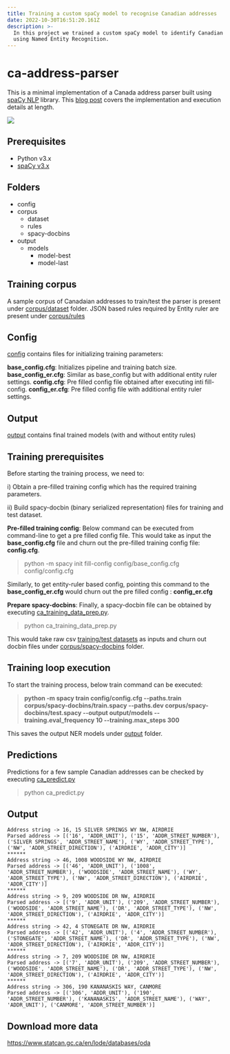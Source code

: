 ```yaml
---
title: Training a custom spaCy model to recognise Canadian addresses
date: 2022-10-30T16:51:20.161Z
description: >-
  In this project we trained a custom spaCy model to identify Canadian addresses
  using Named Entity Recognition.
---
```

# ca-address-parser

This is a minimal implementation of a Canada address parser built using [spaCy NLP](https://spacy.io/usage/spacy-101) library. This [blog post](https://www.dynamicguy.com/admin/#/collections/post/entries/training-a-custom-spacy-model-to-recognise-canadian-addresses) covers the implementation and execution details at length.

![](/img/screenshot.png)

## Prerequisites

* Python v3.x
* [spaCy v3.x](https://spacy.io/usage#installation)

## Folders

* config
* corpus
  * dataset
  * rules
  * spacy-docbins
* output
  * models
    * model-best
    * model-last

## Training corpus

A sample corpus of Canadaian addresses to train/test the parser is present under [corpus/dataset](https://github.com/dynamicguy/ca-address-parser/tree/main/corpus/dataset) folder.
JSON based rules required by Entity ruler are present under [corpus/rules](<>)

## Config

[config](https://github.com/dynamicguy/ca-address-parser/tree/main/config) contains files for initializing training parameters:

**base_config.cfg**: Initializes pipeline and training batch size.
**base_config_er.cfg**: Similar as base_config but with additional entity ruler settings.
**config.cfg**: Pre filled config file obtained after executing inti fill-config.
**config_er.cfg**: Pre filled config file with additional entity ruler settings.

## Output

[output](https://github.com/dynamicguy/ca-address-parser/tree/main/output) contains final trained models (with and without entity rules)

## Training prerequisites

Before starting the training process, we need to:

i) Obtain a pre-filled training config which has the required training parameters.

ii) Build spacy-docbin (binary serialized representation) files for training and test dataset.

**Pre-filled training config**:   Below command can be executed from command-line to get a pre filled config file. This would take as input the **base_config.cfg** file and churn out the pre-filled training config file: **config.cfg**.

> python -m spacy init fill-config config/base_config.cfg config/config.cfg

Similarly, to get entity-ruler based config, pointing this command to the **base_config_er.cfg** would churn out the pre filled config : **config_er.cfg**

**Prepare spacy-docbins**: Finally, a spacy-docbin file can be obtained by executing [ca_training_data_prep.py](https://github.com/dynamicguy/ca-address-parser/blob/main/ca_training_data_prep.py).

> python ca_training_data_prep.py

This would take raw csv [training/test datasets](https://github.com/dynamicguy/ca-address-parser/tree/main/corpus/dataset) as inputs and churn out docbin files under [corpus/spacy-docbins](https://github.com/dynamicguy/ca-address-parser/tree/main/corpus/spacy-docbins) folder.

## Training loop execution

To start the training process, below train command can be executed:

> **python -m spacy train config/config.cfg --paths.train corpus/spacy-docbins/train.spacy --paths.dev corpus/spacy-docbins/test.spacy --output output/models --training.eval_frequency 10 --training.max_steps 300**

This saves the output NER models under [output](https://github.com/dynamicguy/ca-address-parser/tree/main/output) folder.

## Predictions

Predictions for a few sample Canadian addresses can be checked by executing [ca_predict.py](https://github.com/dynamicguy/ca-address-parser/blob/main/ca_predict.py)

> python ca_predict.py

## Output

```
Address string -> 16, 15 SILVER SPRINGS WY NW, AIRDRIE
Parsed address -> [('16', 'ADDR_UNIT'), ('15', 'ADDR_STREET_NUMBER'), ('SILVER SPRINGS', 'ADDR_STREET_NAME'), ('WY', 'ADDR_STREET_TYPE'), ('NW', 'ADDR_STREET_DIRECTION'), ('AIRDRIE', 'ADDR_CITY')]
******
Address string -> 46, 1008 WOODSIDE WY NW, AIRDRIE
Parsed address -> [('46', 'ADDR_UNIT'), ('1008', 'ADDR_STREET_NUMBER'), ('WOODSIDE', 'ADDR_STREET_NAME'), ('WY', 'ADDR_STREET_TYPE'), ('NW', 'ADDR_STREET_DIRECTION'), ('AIRDRIE', 'ADDR_CITY')]
******
Address string -> 9, 209 WOODSIDE DR NW, AIRDRIE
Parsed address -> [('9', 'ADDR_UNIT'), ('209', 'ADDR_STREET_NUMBER'), ('WOODSIDE', 'ADDR_STREET_NAME'), ('DR', 'ADDR_STREET_TYPE'), ('NW', 'ADDR_STREET_DIRECTION'), ('AIRDRIE', 'ADDR_CITY')]
******
Address string -> 42, 4 STONEGATE DR NW, AIRDRIE
Parsed address -> [('42', 'ADDR_UNIT'), ('4', 'ADDR_STREET_NUMBER'), ('STONEGATE', 'ADDR_STREET_NAME'), ('DR', 'ADDR_STREET_TYPE'), ('NW', 'ADDR_STREET_DIRECTION'), ('AIRDRIE', 'ADDR_CITY')]
******
Address string -> 7, 209 WOODSIDE DR NW, AIRDRIE
Parsed address -> [('7', 'ADDR_UNIT'), ('209', 'ADDR_STREET_NUMBER'), ('WOODSIDE', 'ADDR_STREET_NAME'), ('DR', 'ADDR_STREET_TYPE'), ('NW', 'ADDR_STREET_DIRECTION'), ('AIRDRIE', 'ADDR_CITY')]
******
Address string -> 306, 190 KANANASKIS WAY, CANMORE
Parsed address -> [('306', 'ADDR_UNIT'), ('190', 'ADDR_STREET_NUMBER'), ('KANANASKIS', 'ADDR_STREET_NAME'), ('WAY', 'ADDR_UNIT'), ('CANMORE', 'ADDR_STREET_NUMBER')]
```

## Download more data

  https://www.statcan.gc.ca/en/lode/databases/oda
